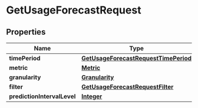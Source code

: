 

# GetUsageForecastRequest


## Properties

| Name | Type | Description | Notes |
|------------ | ------------- | ------------- | -------------|
|**timePeriod** | [**GetUsageForecastRequestTimePeriod**](GetUsageForecastRequestTimePeriod.md) |  |  |
|**metric** | [**Metric**](Metric.md) |  |  |
|**granularity** | [**Granularity**](Granularity.md) |  |  |
|**filter** | [**GetUsageForecastRequestFilter**](GetUsageForecastRequestFilter.md) |  |  [optional] |
|**predictionIntervalLevel** | [**Integer**](Integer.md) |  |  [optional] |



